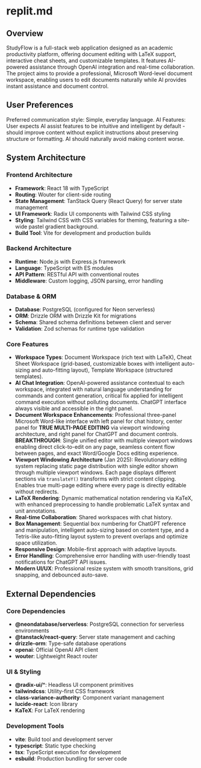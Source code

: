 # replit.md

## Overview
StudyFlow is a full-stack web application designed as an academic productivity platform, offering document editing with LaTeX support, interactive cheat sheets, and customizable templates. It features AI-powered assistance through OpenAI integration and real-time collaboration. The project aims to provide a professional, Microsoft Word-level document workspace, enabling users to edit documents naturally while AI provides instant assistance and document control.

## User Preferences
Preferred communication style: Simple, everyday language.
AI Features: User expects AI assist features to be intuitive and intelligent by default - should improve content without explicit instructions about preserving structure or formatting. AI should naturally avoid making content worse.

## System Architecture

### Frontend Architecture
- **Framework**: React 18 with TypeScript
- **Routing**: Wouter for client-side routing
- **State Management**: TanStack Query (React Query) for server state management
- **UI Framework**: Radix UI components with Tailwind CSS styling
- **Styling**: Tailwind CSS with CSS variables for theming, featuring a site-wide pastel gradient background.
- **Build Tool**: Vite for development and production builds

### Backend Architecture
- **Runtime**: Node.js with Express.js framework
- **Language**: TypeScript with ES modules
- **API Pattern**: RESTful API with conventional routes
- **Middleware**: Custom logging, JSON parsing, error handling

### Database & ORM
- **Database**: PostgreSQL (configured for Neon serverless)
- **ORM**: Drizzle ORM with Drizzle Kit for migrations
- **Schema**: Shared schema definitions between client and server
- **Validation**: Zod schemas for runtime type validation

### Core Features
- **Workspace Types**: Document Workspace (rich text with LaTeX), Cheat Sheet Workspace (grid-based, customizable boxes with intelligent auto-sizing and auto-fitting layout), Template Workspace (structured templates).
- **AI Chat Integration**: OpenAI-powered assistance contextual to each workspace, integrated with natural language understanding for commands and content generation, critical fix applied for intelligent command execution without polluting documents. ChatGPT interface always visible and accessible in the right panel.
- **Document Workspace Enhancements**: Professional three-panel Microsoft Word-like interface with left panel for chat history, center panel for **TRUE MULTI-PAGE EDITING** via viewport windowing architecture, and right panel for ChatGPT and document controls. **BREAKTHROUGH**: Single unified editor with multiple viewport windows enabling direct click-to-edit on any page, seamless content flow between pages, and exact Word/Google Docs editing experience.
- **Viewport Windowing Architecture** (Jan 2025): Revolutionary editing system replacing static page distribution with single editor shown through multiple viewport windows. Each page displays different sections via `translateY()` transforms with strict content clipping. Enables true multi-page editing where every page is directly editable without redirects.
- **LaTeX Rendering**: Dynamic mathematical notation rendering via KaTeX, with enhanced preprocessing to handle problematic LaTeX syntax and unit annotations.
- **Real-time Collaboration**: Shared workspaces with chat history.
- **Box Management**: Sequential box numbering for ChatGPT reference and manipulation, intelligent auto-sizing based on content type, and a Tetris-like auto-fitting layout system to prevent overlaps and optimize space utilization.
- **Responsive Design**: Mobile-first approach with adaptive layouts.
- **Error Handling**: Comprehensive error handling with user-friendly toast notifications for ChatGPT API issues.
- **Modern UI/UX**: Professional resize system with smooth transitions, grid snapping, and debounced auto-save.

## External Dependencies

### Core Dependencies
- **@neondatabase/serverless**: PostgreSQL connection for serverless environments
- **@tanstack/react-query**: Server state management and caching
- **drizzle-orm**: Type-safe database operations
- **openai**: Official OpenAI API client
- **wouter**: Lightweight React router

### UI & Styling
- **@radix-ui/***: Headless UI component primitives
- **tailwindcss**: Utility-first CSS framework
- **class-variance-authority**: Component variant management
- **lucide-react**: Icon library
- **KaTeX**: For LaTeX rendering

### Development Tools
- **vite**: Build tool and development server
- **typescript**: Static type checking
- **tsx**: TypeScript execution for development
- **esbuild**: Production bundling for server code